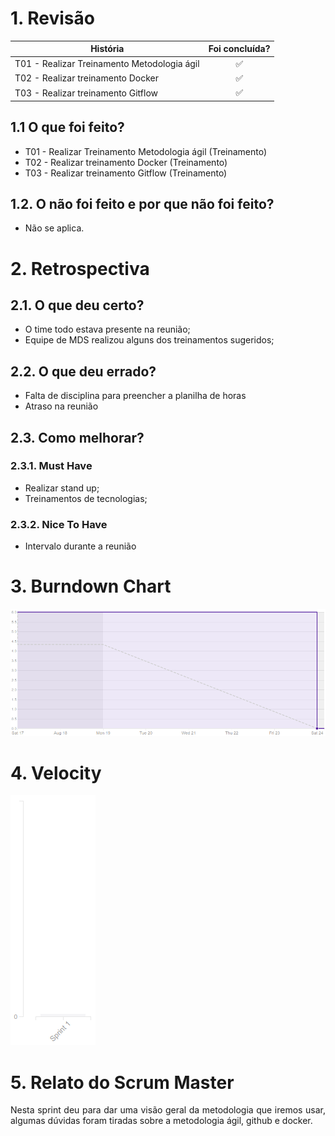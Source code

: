 # 1. Revisão

| História | Foi concluída? |
| -------- | :----: |
| T01 - Realizar Treinamento Metodologia ágil | :white_check_mark: |
| T02 - Realizar treinamento Docker | :white_check_mark: |
| T03 - Realizar treinamento Gitflow | :white_check_mark: |

## 1.1 O que foi feito?
 * T01 - Realizar Treinamento Metodologia ágil (Treinamento)
 * T02 - Realizar treinamento Docker (Treinamento)
 * T03 - Realizar treinamento Gitflow (Treinamento)

## 1.2. O não foi feito e por que não foi feito?

  *  Não se aplica.

# 2. Retrospectiva

## 2.1. O que deu certo?  

* O time todo estava presente na reunião;
* Equipe de MDS realizou alguns dos treinamentos sugeridos;

## 2.2. O que deu errado? 

* Falta de disciplina para preencher a planilha de horas 
* Atraso na reunião

## 2.3. Como melhorar?
### 2.3.1. Must Have
* Realizar stand up;
* Treinamentos de tecnologias;

### 2.3.2. Nice To Have
* Intervalo durante a reunião

# 3. Burndown Chart
![Sprint 1 - Burndown](burndown1.png)

# 4. Velocity
![Sprint 1 - Velocity](velocity1.png)

# 5. Relato do Scrum Master
<p align = "justify">Nesta sprint deu para dar uma visão geral da metodologia que iremos usar, algumas dúvidas foram tiradas sobre a metodologia ágil, github e docker. 
